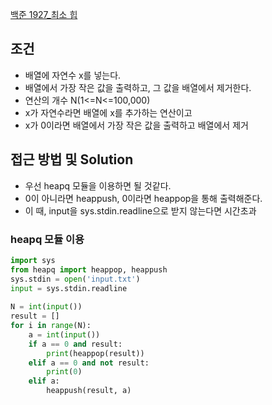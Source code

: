 [백준 1927_최소 힙](https://www.acmicpc.net/problem/1927)



## 조건
- 배열에 자연수 x를 넣는다.
- 배열에서 가장 작은 값을 출력하고, 그 값을 배열에서 제거한다.
- 연산의 개수 N(1<=N<=100,000)
- x가 자연수라면 배열에 x를 추가하는 연산이고
- x가 0이라면 배열에서 가장 작은 값을 출력하고 배열에서 제거




## 접근 방법 및 Solution
- 우선 heapq 모듈을 이용하면 될 것같다.
- 0이 아니라면 heappush, 0이라면 heappop을 통해 출력해준다.
- 이 때, input을 sys.stdin.readline으로 받지 않는다면 시간초과


### heapq 모듈 이용
```python
import sys  
from heapq import heappop, heappush  
sys.stdin = open('input.txt')  
input = sys.stdin.readline  
  
N = int(input())  
result = []  
for i in range(N):  
    a = int(input())  
    if a == 0 and result:  
        print(heappop(result))  
    elif a == 0 and not result:  
        print(0)  
    elif a:  
        heappush(result, a)
```


